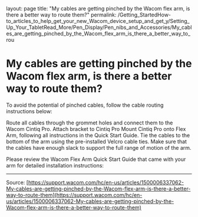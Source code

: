 layout: page
title: "My cables are getting pinched by the Wacom flex arm, is there a better way to route them?"
permalink: /Getting_StartedHow-to_articles_to_help_get_your_new_Wacom_device_setup_and_get_y/Setting_Up_Your_TabletRead_More/Pen_Display/Pen_nibs_and_Accessories/My_cables_are_getting_pinched_by_the_Wacom_flex_arm_is_there_a_better_way_to_rou

# My cables are getting pinched by the Wacom flex arm, is there a better way to route them?

To avoid the potential of pinched cables, follow the cable routing instructions below:

Route all cables through the grommet holes and connect them to the Wacom Cintiq Pro.
Attach bracket to Cintiq Pro
Mount Cintiq Pro onto Flex Arm, following all instructions in the Quick Start Guide.
Tie the cables to the bottom of the arm using the pre-installed Velcro cable ties.
Make sure that the cables have enough slack to support the full range of motion of the arm.



Please review the Wacom Flex Arm Quick Start Guide that came with your arm for detailed installation instructions:

---
Source: [https://support.wacom.com/hc/en-us/articles/1500006337062-My-cables-are-getting-pinched-by-the-Wacom-flex-arm-is-there-a-better-way-to-route-them](https://support.wacom.com/hc/en-us/articles/1500006337062-My-cables-are-getting-pinched-by-the-Wacom-flex-arm-is-there-a-better-way-to-route-them)
